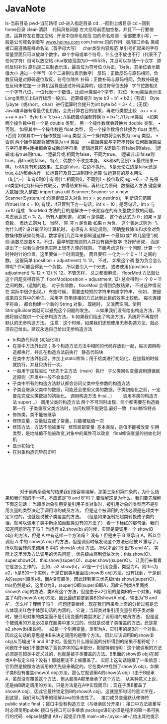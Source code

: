 # JavaNote
ls-当前目录
pwd-当前路径
cd-进入指定目录
cd .. -回到上级目录
cd ~回到home目录
clear-清屏
 
 代码风格问题
左大括号前面加空格，并且下一行要缩进，运算符左右要加空格
 
开发中包命名规范
包的命名规则：全部要求小写，一般是公司域名倒着写
www.heima.com
com.heima.包的作用
 
类/接口命名
类或接口需遵循驼峰命名法（首字母大写）
 
char类型内容规范
单引号扩起来的字符常量里面只可以放单个数字，单个字母或单个符号，什么也不放也不行（代表不了任何字符）但可以放空格 
char取值范围为0—65535，并且可以存储一个汉字
 
原码反码补码
原码是二进制表示法，最高位为符号位 0为正，1为负，其余位表示数值大小 通过一个字节（8个二进制位表示数字）
反码：正数反码与原码相同，负数反码是对原码逐位取反，符号位除外
补码：正数补码与原码相同，负数补码是在反码末位加一
计算机运算是通过补码运算的，超过符号位去掉
 
字节位数相关
一个字节八位，一位代表一个数值，比如int类型4个字节，32位
 
long类型表示法
Long类型加上l进行标示一般加L
 
运算级提升
byte b3 = b1 + b2；（有误）
Byte与byte（或short，char）进行运算时会提升为int
byte b4 = 3+ 4；（无误）
Java编译器有常量优化机制，会先计算右目的结果，再进行类型比较
 
a++ = a
++a = a+1
 
Byte b = 1; 
b++;                       //系统自动强制转换
b = b+1;                    //1为int类型
 
•如果两个操作数中有一个是 double 类型， 另一个操作数就会转换为 double 类型。 
•否则， 如果其中一个操作数是 float 类型， 另一个操作数将会转换为 float 类型。 
•否则 如果其中一个操作数是 long 类型 另一个操作数将会转换为 long 类型。 
•否则 两个操作数都将被转换为 int 类型 
 
 
 
+数据类型与字符串转换
任何数据类型与字符串用+连接都会变成新的字符串
 
逻辑运算符
&逻辑与:有false则false。
 |逻辑或:有true则true。
 ^逻辑异或:相同为false，不同为true。
 !逻辑非:非false则true，非true则false。
 特点：偶数个不改变本身。
&&和&的区别?
a:最终结果一样。
b:&&具有短路效果。左边是false，右边不执行。
&是无论左边是false还是true,右边都会执行
 
 位运算符及其二进制转化运算
 位运算符的基本用法（&,|,^,~）
&:有0则0
|:有1则1
^:相同则0，不同则1
~:按位取反
eg. ~6 = -7       先将int类型6化为补码形式取反，求得结果补码，再转化为原码
 
数据键入方法
键盘录入数据(录入整数)
import java.util.Scanner;
Scanner sc = new Scanner(System.in);创建键盘录入对象
int x = sc.nextInt();
 
判断语句范围
if(true)
int x = 10;
有误，if只管到下方一句话，int x = 10；是两句话，int x 与 x=10 组成
 
floorMod 方法的目的是解决一个长期存在的有关整数余数的问题。 考虑表达式 n % 2。 所有人都知道， 如果 n 是偶数， 这个表达式为 0 ; 如果 n 是奇数， 表达式则为 1。 当然， 除 非 n 是负数 如果 n 为负， 这个表达式则为 -1。 为什么呢? 设计最早的计算机时， 必须有人 制定规则， 明确整数除法和求余对负数操作数该如何处理。数学家们几百年来都知道这样一 个最优(或“ 欧几里德”)规则:余数总是要& 0。不过，最早制定规则的人并没有翻开数学 书好好研究， 而是提出了一些看似合理但实际上很不方便的规则。 
下面考虑这样一个问题: 计算一个时钟时针的位置。这里要做一个时间调整， 而且要归 一化为一个 0 ~ 11 之间的数。 这很简单:(position + adjustment) % 12。 不过， 如果这个调 整为负会怎么样呢? 你可能会得到一个负数。 所以要引入一个分支， 或者使用((position + adjustment) % 12 + 12) % 12。不管怎样， 总之都很麻烦。 
floorMod 方法就让这个问题变得容易了: floorMod(position + adjustment, 12) 总会得到一 个 0 ~ 11 之间的数。(遗憾的是， 对于负除数， floorMod 会得到负数结果， 不过这种情况在 实际中很少出现。) 
 
有些时候， 需要由较短的字符串构建字符串， 例如， 按键或来自文件中的单词。 采用字 符串连接的方式达到此目的效率比较低。 每次连接字符串， 都会构建一个新的 String 对象， 既耗时， 又浪费空间。使用 StringBuilder类就可以避免这个问题的发生。 
 
a:如果我们没有给出构造方法，系统将自动提供一个无参构造方法。
 b:如果我们给出了构造方法，系统将不再提供默认的无参构造方法。
 注意：这个时候，如果我们还想使用无参构造方法，就必须自己给出。建议永远自己给出无参构造方法
 
* b:构造代码块 (初始化块)
* 在类中方法外出现；多个构造方法方法中相同的代码存放到一起，每次调用构造都执行，并且在构造方法前执行
 
静态代码块 
* 在类中方法外出现，并加上static修饰；用于给类进行初始化，在加载的时候就执行，并且只执行一次。
* 一般用于加载驱动
*优先于主方法（main）执行
 
子父类同名变量调用遵循就近原则（开发中一般不会出现）
 
* 子类中所有的构造方法默认都会访问父类中空参数的构造方法
* 子类会继承父类中的数据，可能还会使用父类的数据，子类初始化之前，一定要先完成父类数据的初始化。
调用构造方法
 this(...)            调用本类的构造方法
 super(...） 调用父类的构造方法
两个不可同时出现，两个都需要在构造器第一行
 
子类重写父类方法时，访问权限不能更低,最好一致
 
final修饰特点
* 修饰类，类不能被继承
* 修饰变量，变量就变成了常量，只能被赋值一次
* 修饰方法，方法不能被重写
 
 修饰局部变量:
 基本类型，是值不能被改变
 引用类型，是地址值不能被改变,对象中的属性可以改变
 
final修饰变量的初始化时机
* 显示初始化 
* 在对象构造完毕前即可

 

 

 

 
 
 
 
 
 
对于前两条语句的结果我们很容易理解，那第三条和第四条的，为什么结果和我们想的不一样，不应该是"B and B"吗？
要理解这是为什么，我们要先理解下面这句话：
当超类对象引用变量引用子类对象时，被引用对象的类型而不是引用变量的类型决定了调用谁的成员方法，
但是这个被调用的方法必须是在超类中定义过的，也就是说被子类覆盖的方法。 
（但是如果强制把超类转换成子类的话，就可以调用子类中新添加而超类没有的方法了）
看一下标红的那句话，我们知道问题所在了吗？
当运行 a2.show(b) 的时候，实际是要调用一个 show(B obj) 的方法，但是 A 中有这样一个方法吗？
没有！但是由于 B 继承自 A，所以会调用 A 中的 show(A obj) 的方法，但是调用时候发现这个方法已经被 B 重写了，
所以就会转向来调用 B 中的 show(A obj) 方法。所以才会打印出"B and A"。
实际上这里涉及方法调用的优先问题 ，优先级由高到低依次为：this.show(O)、super.show(O)、this.show((super)O)、super.show((super)O)。
让我们来看看它是怎么工作的。
比如，a2.show(b)，a2是一个引用变量，类型为A，则this为a2，b是B的一个实例，于是它到类A里面找show(B obj)方法，没有找到，于是到A的super(超类)找，而A没有超类，因此转到第三优先级this.show((super)O)，this仍然是a2，这里O为B，(super)O即(super)B即A，因此它到类A里面找show(A obj)的方法，类A有这个方法，但是由于a2引用的是类B的一个对象，B覆盖了A的show(A obj)方法，因此最终锁定到类B的show(A obj)，输出为"B and A”。
怎么样？理解了吗？
 
问题还要继续，现在我们再来看上面的分析过程是怎么体现出红色字体那句话的内涵的。
它说：当超类对象引用变量引用子类对象时，被引用对象的类型而不是引用变量的类型决定了调用谁的成员方法，
但是这个被调用的方法必须是在超类中定义过的，也就是说被子类覆盖的方法。还是拿a2.show(b)来说吧。
 
a2是一个引用变量，类型为A，它引用的是B的一个对象，因此这句话的意思是由B来决定调用的是哪个方法。
因此应该调用B的show(B obj)从而输出"B and B”才对。但是为什么跟前面的分析得到的结果不相符呢？！问题在于我们不要忽略了蓝色字体的后半部分，那里特别指明：这个被调用的方法必须是在超类中定义过的，也就是被子类覆盖的方法。B里面的show(B obj)在超类A中有定义吗？没有！那就更谈不上被覆盖了。
实际上这句话隐藏了一条信息：它仍然是按照方法调用的优先级来确定的。它在类A中找到了show(A obj)，如果子类B没有覆盖show(A obj)方法，那么它就调用A的show(A obj)（由于B继承A，虽然没有覆盖这个方法，但从超类A那里继承了这个方法，
从某种意义上说，还是由B确定调用的方法，只是方法是在A中实现而已）；现在子类B覆盖了show(A obj)，因此它最终锁定到B的show(A obj)。这就是那句话的意义所在，到这里，我们可以清晰的理解Java的多态性了。
 
接口成员变量默认修饰符 public static final ；接口中没有构造方法（与继承区分开来）；接口中方法被重写时必须使用public
接口与接口可以多继承
package语句必须是程序的第一条可执行的代码
 
elipse快捷键
Alt+/ 起提示作用
main+alt+/,syso+alt+/,给出其他提示

